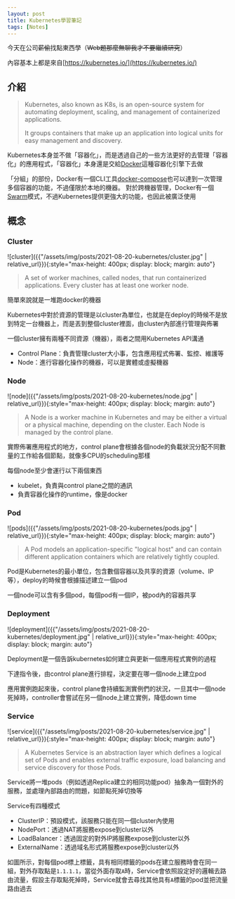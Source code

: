 ```yaml
---
layout: post
title: Kubernetes學習筆記
tags: [Notes]
---
```


今天在公司<s>薪偷</s>找點東西學（<s>Web題那麼無聊我才不要繼續研究</s>）

內容基本上都是來自[https://kubernetes.io/](https://kubernetes.io/)

## 介紹
> Kubernetes, also known as K8s, is an open-source system for automating deployment, scaling, and management of containerized applications.
> 
> It groups containers that make up an application into logical units for easy management and discovery.

Kubernetes本身並不做「容器化」，而是透過自己的一些方法更好的去管理「容器化」的應用程式，「容器化」本身還是交給[Docker](https://www.docker.com/)這種容器化引擎下去做

「分組」的部份，Docker有一個CLI工具[docker-compose](https://github.com/docker/compose)也可以達到一次管理多個容器的功能，不過僅限於本地的機器。
對於跨機器管理，Docker有一個[Swarm](https://docs.docker.com/engine/swarm/)模式，不過Kubernetes提供更強大的功能，也因此被廣泛使用

## 概念
### Cluster
![cluster]({{"/assets/img/posts/2021-08-20-kubernetes/cluster.jpg" | relative_url}}){:style="max-height: 400px; display: block; margin: auto"}

> A set of worker machines, called nodes, that run containerized applications. Every cluster has at least one worker node.

簡單來說就是一堆跑docker的機器

Kubernetes中對於資源的管理是以cluster為單位，也就是在deploy的時候不是放到特定一台機器上，而是丟到整個cluster裡面，由cluster內部進行管理與佈署

一個cluster擁有兩種不同資源（機器），兩者之間用Kubernetes API溝通
- Control Plane：負責管理cluster大小事，包含應用程式佈署、監控、維護等
- Node：進行容器化操作的機器，可以是實體或虛擬機器

### Node
![node]({{"/assets/img/posts/2021-08-20-kubernetes/node.jpg" | relative_url}}){:style="max-height: 400px; display: block; margin: auto"}

> A Node is a worker machine in Kubernetes and may be either a virtual or a physical machine, depending on the cluster. Each Node is managed by the control plane. 

實際佈署應用程式的地方，control plane會根據各個node的負載狀況分配不同數量的工作給各個節點，就像多CPU的scheduling那樣

每個node至少會運行以下兩個東西
- kubelet，負責與control plane之間的通訊
- 負責容器化操作的runtime，像是docker

### Pod
![pods]({{"/assets/img/posts/2021-08-20-kubernetes/pods.jpg" | relative_url}}){:style="max-height: 400px; display: block; margin: auto"}

> A Pod models an application-specific "logical host" and can contain different application containers which are relatively tightly coupled.

Pod是Kubernetes的最小單位，包含數個容器以及共享的資源（volume、IP等），deploy的時候會根據描述建立一個pod

一個node可以含有多個pod，每個pod有一個IP，被pod內的容器共享

### Deployment
![deployment]({{"/assets/img/posts/2021-08-20-kubernetes/deployment.jpg" | relative_url}}){:style="max-height: 400px; display: block; margin: auto"}

Deployment是一個告訴kubernetes如何建立與更新一個應用程式實例的過程

下達指令後，由control plane進行排程，決定要在哪一個node上建立pod

應用實例跑起來後，control plane會持續監測實例們的狀況，一旦其中一個node死掉時，controller會嘗試在另一個node上建立實例，降低down time

### Service
![service]({{"/assets/img/posts/2021-08-20-kubernetes/service.jpg" | relative_url}}){:style="max-height: 400px; display: block; margin: auto"}

> A Kubernetes Service is an abstraction layer which defines a logical set of Pods and enables external traffic exposure, load balancing and service discovery for those Pods.

Service將一堆pods（例如透過Replica建立的相同功能pod）抽象為一個對外的服務，並處理內部路由的問題，如節點死掉切換等

Service有四種模式
- ClusterIP：預設模式，該服務只能在同一個cluster內使用
- NodePort：透過NAT將服務expose到cluster以外
- LoadBalancer：透過固定的對外IP將服務expose到cluster以外
- ExternalName：透過域名形式將服務expose到cluster以外

如圖所示，對每個pod標上標籤，具有相同標籤的pods在建立服務時會在同一組，對外存取點是`1.1.1.1`，當從外面存取`A`時，Service會依照設定好的邏輯去路由流量，假設主存取點死掉時，Service就會去尋找其他具有`A`標籤的pod並把流量路由過去